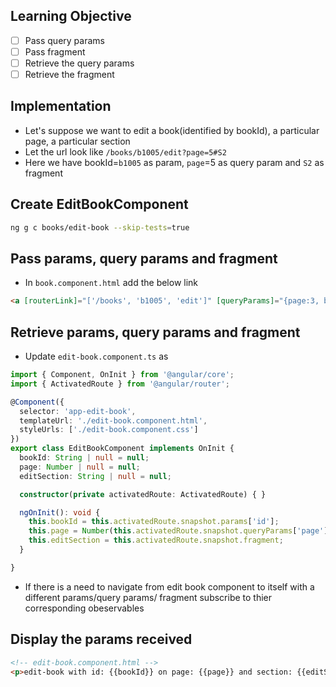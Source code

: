## Learning Objective
- [ ] Pass query params
- [ ] Pass fragment
- [ ] Retrieve the query params
- [ ] Retrieve the fragment

## Implementation
- Let's suppose we want to edit a book(identified by bookId), a particular page, a particular section
- Let the url look like `/books/b1005/edit?page=5#S2`
- Here we have bookId=`b1005` as param, `page`=5 as query param and `S2` as fragment 

## Create EditBookComponent
```sh
ng g c books/edit-book --skip-tests=true
```

## Pass params, query params and fragment
- In `book.component.html` add the below link
```html
<a [routerLink]="['/books', 'b1005', 'edit']" [queryParams]="{page:3, by: 'admin'}" fragment="S5_P2">Edit a Book /books/id/edit</a>
```

## Retrieve params, query params and fragment
- Update `edit-book.component.ts` as
```ts
import { Component, OnInit } from '@angular/core';
import { ActivatedRoute } from '@angular/router';

@Component({
  selector: 'app-edit-book',
  templateUrl: './edit-book.component.html',
  styleUrls: ['./edit-book.component.css']
})
export class EditBookComponent implements OnInit {
  bookId: String | null = null;
  page: Number | null = null;
  editSection: String | null = null;

  constructor(private activatedRoute: ActivatedRoute) { }

  ngOnInit(): void {
    this.bookId = this.activatedRoute.snapshot.params['id'];
    this.page = Number(this.activatedRoute.snapshot.queryParams['page']);
    this.editSection = this.activatedRoute.snapshot.fragment;
  }

}
```
- If there is a need to navigate from edit book component to itself with a different params/query params/ fragment subscribe to thier corresponding obeservables

## Display the params received
```html
<!-- edit-book.component.html -->
<p>edit-book with id: {{bookId}} on page: {{page}} and section: {{editSection}}</p>
```